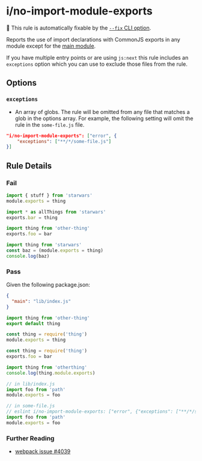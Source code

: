 # i/no-import-module-exports

🔧 This rule is automatically fixable by the [`--fix` CLI option](https://eslint.org/docs/latest/user-guide/command-line-interface#--fix).

<!-- end auto-generated rule header -->

Reports the use of import declarations with CommonJS exports in any module
except for the [main module](https://docs.npmjs.com/files/package.json#main).

If you have multiple entry points or are using `js:next` this rule includes an
`exceptions` option which you can use to exclude those files from the rule.

## Options

### `exceptions`

- An array of globs. The rule will be omitted from any file that matches a glob
  in the options array. For example, the following setting will omit the rule
  in the `some-file.js` file.

```json
"i/no-import-module-exports": ["error", {
    "exceptions": ["**/*/some-file.js"]
}]
```

## Rule Details

### Fail

```js
import { stuff } from 'starwars'
module.exports = thing

import * as allThings from 'starwars'
exports.bar = thing

import thing from 'other-thing'
exports.foo = bar

import thing from 'starwars'
const baz = (module.exports = thing)
console.log(baz)
```

### Pass

Given the following package.json:

```json
{
  "main": "lib/index.js"
}
```

```js
import thing from 'other-thing'
export default thing

const thing = require('thing')
module.exports = thing

const thing = require('thing')
exports.foo = bar

import thing from 'otherthing'
console.log(thing.module.exports)

// in lib/index.js
import foo from 'path'
module.exports = foo

// in some-file.js
// eslint i/no-import-module-exports: ["error", {"exceptions": ["**/*/some-file.js"]}]
import foo from 'path'
module.exports = foo
```

### Further Reading

- [webpack issue #4039](https://github.com/webpack/webpack/issues/4039)
